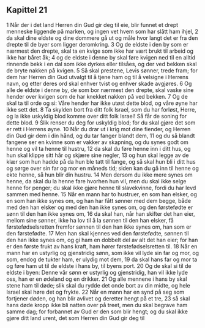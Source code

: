 ## Kapittel 21

1 Når der i det land Herren din Gud gir deg til eie, blir funnet et drept menneske liggende på marken, og ingen vet hvem som har slått ham ihjel,
2 da skal dine eldste og dine dommere gå ut og måle hvor langt det er fra den drepte til de byer som ligger deromkring.
3 Og de eldste i den by som er nærmest den drepte, skal ta en kvige som ikke har vært brukt til arbeid og ikke har båret åk;
4 og de eldste i denne by skal føre kvigen ned til en alltid rinnende bekk i en dal som ikke dyrkes eller tilsåes, og der ved bekken skal de bryte nakken på kvigen.
5 Så skal prestene, Levis sønner, trede fram; for dem har Herren din Gud utvalgt til å tjene ham og til å velsigne i Herrens navn, og etter deres ord skal enhver tvist og enhver skade avgjøres.
6 Og alle de eldste i denne by, de som bor nærmest den drepte, skal vaske sine hender over kvigen som de har knekket nakken på ved bekken.
7 Og de skal ta til orde og si: Våre hender har ikke utøst dette blod, og våre øyne har ikke sett det.
8 Ta skylden bort fra ditt folk Israel, som du har forløst, Herre, og la ikke uskyldig blod komme over ditt folk Israel! Så får de soning for dette blod.
9 Slik renser du deg for uskyldig blod; for du skal gjøre det som er rett i Herrens øyne.
10 Når du drar ut i krig mot dine fiender, og Herren din Gud gir dem i din hånd, og du tar fanger blandt dem,
11 og du så blandt fangene ser en kvinne som er vakker av skapning, og du synes godt om henne og vil ta henne til hustru,
12 da skal du føre henne inn i ditt hus, og hun skal klippe sitt hår og skjære sine negler,
13 og hun skal legge av de klær som hun hadde på da hun ble tatt til fange, og så skal hun bli i ditt hus og sørge over sin far og mor en måneds tid; siden kan du gå inn til henne og ekte henne, så hun blir din hustru.
14 Men dersom du ikke mere synes om henne, da skal du la henne fare hvorhen hun vil, men du skal ikke selge henne for penger; du skal ikke gjøre henne til slavekvinne, fordi du har levd sammen med henne.
15 Når en mann har to hustruer, en som han elsker, og en som han ikke synes om, og han har fått sønner med dem begge, både med den han elsker og med den han ikke synes om, og den førstefødte er sønn til den han ikke synes om,
16 da skal han, når han skifter det han eier, mellom sine sønner, ikke ha lov til å la sønnen til den han elsker, få førstefødselsretten fremfor sønnen til den han ikke synes om, han som er den førstefødte.
17 Men han skal kjennes ved den førstefødte, sønnen til den han ikke synes om, og gi ham en dobbelt del av alt det han eier; for han er den første frukt av hans kraft, ham hører førstefødselsretten til.
18 Når en mann har en ustyrlig og gjenstridig sønn, som ikke vil lyde sin far og mor, og som, endog de tukter ham, er ulydig mot dem,
19 da skal hans far og mor ta og føre ham ut til de eldste i hans by, til byens port.
20 Og de skal si til de eldste i byen: Denne vår sønn er ustyrlig og gjenstridig, han vil ikke lyde oss, han er en ødeland og en drikker.
21 Og alle mennene i hans by skal stene ham til døde; slik skal du rydde det onde bort av din midte, og hele Israel skal høre det og frykte.
22 Når en mann har en synd på seg som fortjener døden, og han blir avlivet og deretter hengt på et tre,
23 så skal hans døde kropp ikke bli natten over på treet, men du skal begrave ham samme dag; for forbannet av Gud er den som blir hengt; og du skal ikke gjøre ditt land urent, det som Herren din Gud gir deg til
